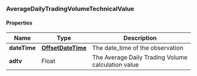 
[//]: # (CLASS:AverageDailyTradingVolumeTechnicalValue)

[//]: # (KIND:object)

### AverageDailyTradingVolumeTechnicalValue

#### Properties

[//]: # (START_DEFINITION)

Name | Type | Description
------------ | ------------- | -------------
**dateTime** | [**OffsetDateTime**](OffsetDateTime.md) | The date_time of the observation &nbsp;
**adtv** | Float | The Average Daily Trading Volume calculation value &nbsp;

[//]: # (END_DEFINITION)


[//]: # (CONTAINED_CLASS:OffsetDateTime)





